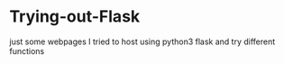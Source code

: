 # Trying-out-Flask
just some webpages I tried to host using python3 flask and try different functions